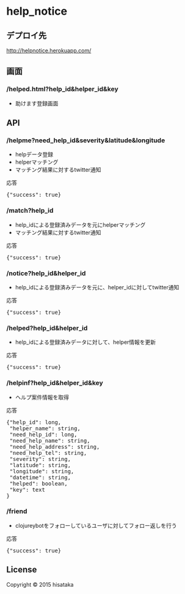 # help_notice

## デプロイ先

http://helpnotice.herokuapp.com/

## 画面

### /helped.html?help_id&helper_id&key

* 助けます登録画面

## API

### /helpme?need_help_id&severity&latitude&longitude

* helpデータ登録
* helperマッチング
* マッチング結果に対するtwitter通知

応答
<pre>{"success": true}</pre>

### /match?help_id

* help_idによる登録済みデータを元にhelperマッチング
* マッチング結果に対するtwitter通知

応答
<pre>{"success": true}</pre>

### /notice?help_id&helper_id

* help_idによる登録済みデータを元に、helper_idに対してtwitter通知

応答
<pre>{"success": true}</pre>

### /helped?help_id&helper_id

* help_idによる登録済みデータに対して、helper情報を更新

応答
<pre>{"success": true}</pre>

### /helpinf?help_id&helper_id&key

* ヘルプ案件情報を取得

応答
<pre>
{"help_id": long,
 "helper_name": string,
 "need_help_id": long,
 "need_help_name": string,
 "need_help_address": string,
 "need_help_tel": string,
 "severity": string,
 "latitude": string,
 "longitude": string,
 "datetime": string,
 "helped": boolean,
 "key": text
}
</pre>

### /friend

* clojureybotをフォローしているユーザに対してフォロー返しを行う

応答
<pre>{"success": true}</pre>


## License

Copyright © 2015 hisataka
